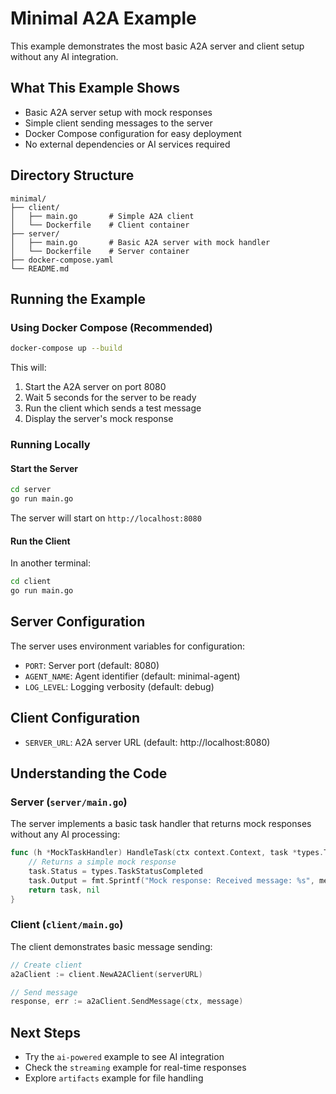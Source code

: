 # Minimal A2A Example

This example demonstrates the most basic A2A server and client setup without any AI integration.

## What This Example Shows

- Basic A2A server setup with mock responses
- Simple client sending messages to the server
- Docker Compose configuration for easy deployment
- No external dependencies or AI services required

## Directory Structure

```
minimal/
├── client/
│   ├── main.go       # Simple A2A client
│   └── Dockerfile    # Client container
├── server/
│   ├── main.go       # Basic A2A server with mock handler
│   └── Dockerfile    # Server container
├── docker-compose.yaml
└── README.md
```

## Running the Example

### Using Docker Compose (Recommended)

```bash
docker-compose up --build
```

This will:
1. Start the A2A server on port 8080
2. Wait 5 seconds for the server to be ready
3. Run the client which sends a test message
4. Display the server's mock response

### Running Locally

#### Start the Server

```bash
cd server
go run main.go
```

The server will start on `http://localhost:8080`

#### Run the Client

In another terminal:

```bash
cd client
go run main.go
```

## Server Configuration

The server uses environment variables for configuration:

- `PORT`: Server port (default: 8080)
- `AGENT_NAME`: Agent identifier (default: minimal-agent)
- `LOG_LEVEL`: Logging verbosity (default: debug)

## Client Configuration

- `SERVER_URL`: A2A server URL (default: http://localhost:8080)

## Understanding the Code

### Server (`server/main.go`)

The server implements a basic task handler that returns mock responses without any AI processing:

```go
func (h *MockTaskHandler) HandleTask(ctx context.Context, task *types.Task, message types.Message) (*types.Task, error) {
    // Returns a simple mock response
    task.Status = types.TaskStatusCompleted
    task.Output = fmt.Sprintf("Mock response: Received message: %s", message.Content)
    return task, nil
}
```

### Client (`client/main.go`)

The client demonstrates basic message sending:

```go
// Create client
a2aClient := client.NewA2AClient(serverURL)

// Send message
response, err := a2aClient.SendMessage(ctx, message)
```

## Next Steps

- Try the `ai-powered` example to see AI integration
- Check the `streaming` example for real-time responses
- Explore `artifacts` example for file handling